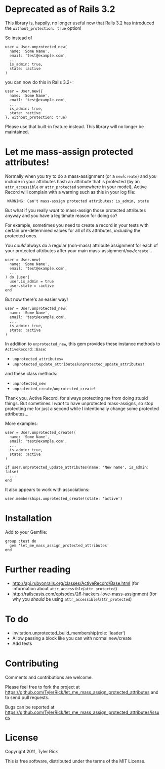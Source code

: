 Deprecated as of Rails 3.2
==========================

This library is, happily, no longer useful now that Rails 3.2 has introduced the `without_protection: true` option!

So instead of 

    user = User.unprotected_new(
      name: 'Some Name',
      email: 'test@example.com',
      ...
      is_admin: true,
      state: :active
    )

you can now do this in Rails 3.2+:

    user = User.new({
      name: 'Some Name',
      email: 'test@example.com',
      ...
      is_admin: true,
      state: :active
    }, without_protection: true)

Please use that built-in feature instead. This library will no longer be maintained.

Let me mass-assign protected attributes!
========================================

Normally when you try to do a mass-assignment (or a `new`/`create`) and you include in your attributes hash an attribute that is protected (by an `attr_accessible` or `attr_protected` somewhere in your model), Active Record will complain with a warning such as this in your log file:

     WARNING: Can't mass-assign protected attributes: is_admin, state

But what if you really *want* to mass-assign those protected attributes anyway and you have a legitimate reason for doing so?

For example, sometimes you need to create a record in your tests with certain pre-determined values for all of its attributes, *including* the protected ones.

You *could* always do a regular (non-mass) attribute assignment for each of your protected attributes after your main mass-assignment/`new`/`create`...

    user = User.new(
      name: 'Some Name',
      email: 'test@example.com',
      ...
    ) do |user|
      user.is_admin = true
      user.state = :active
    end

But now there's an easier way!

    user = User.unprotected_new(
      name: 'Some Name',
      email: 'test@example.com',
      ...
      is_admin: true,
      state: :active
    )

In addition to `unprotected_new`, this gem provides these instance methods to `ActiveRecord::Base`:

* `unprotected_attributes=`
* `unprotected_update_attributes`/`unprotected_update_attributes!`

and these class methods:

* `unprotected_new`
* `unprotected_create`/`unprotected_create!`

Thank you, Active Record, for always protecting me from doing stupid things. But sometimes I *want* to have unprotected mass-assigns, so stop protecting me for just a second while I intentionally change some protected attributes...

More examples:

    user = User.unprotected_create!(
      name: 'Some Name',
      email: 'test@example.com',
      ...
      is_admin: true,
      state: :active
    )

    if user.unprotected_update_attributes(name: 'New name', is_admin: false)
      ...
    end

It also appears to work with associations:

    user.memberships.unprotected_create!(state: 'active')

Installation
============

Add to your Gemfile:

    group :test do
      gem 'let_me_mass_assign_protected_attributes'
    end

Further reading
===============

* http://api.rubyonrails.org/classes/ActiveRecord/Base.html (for information about `attr_accessible`/`attr_protected`)
* http://railscasts.com/episodes/26-hackers-love-mass-assignment (for why you *should* be using `attr_accessible`/`attr_protected`)

To do
=====

* invitation.unprotected_build_membership(role: 'leader')
* Allow passing a block like you can with normal new/create
* Add tests

Contributing
============

Comments and contributions are welcome.

Please feel free to fork the project at https://github.com/TylerRick/let_me_mass_assign_protected_attributes and to send pull requests.

Bugs can be reported at https://github.com/TylerRick/let_me_mass_assign_protected_attributes/issues

License
=======

Copyright 2011, Tyler Rick

This is free software, distributed under the terms of the MIT License.
